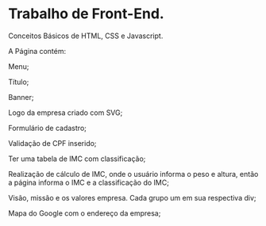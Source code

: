# Trabalho de Front-End.
Conceitos Básicos de HTML, CSS e Javascript.

A Página contém:

Menu;

Título;

Banner;

Logo da empresa criado com SVG;

Formulário de cadastro;

Validação de CPF inserido;

Ter uma tabela de IMC com classificação;

Realização de cálculo de IMC, onde o usuário informa o peso e altura, então a página informa o IMC e a classificação do IMC;

Visão, missão e os valores empresa. Cada grupo um em sua respectiva div;

Mapa do Google com o endereço da empresa;

